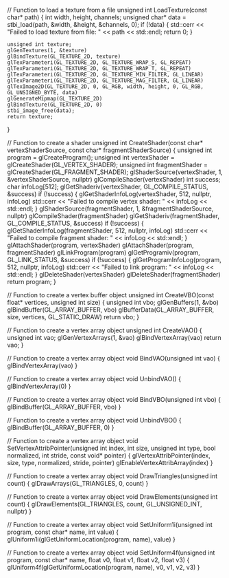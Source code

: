 
// Function to load a texture from a file
unsigned int LoadTexture(const char* path) {
    int width, height, channels;
    unsigned char* data = stbi_load(path, &width, &height, &channels, 0);
    if (!data) {
        std::cerr << "Failed to load texture from file: " << path << std::endl;
        return 0;
    }

    unsigned int texture;
    glGenTextures(1, &texture)
    glBindTexture(GL_TEXTURE_2D, texture)
    glTexParameteri(GL_TEXTURE_2D, GL_TEXTURE_WRAP_S, GL_REPEAT)
    glTexParameteri(GL_TEXTURE_2D, GL_TEXTURE_WRAP_T, GL_REPEAT)
    glTexParameteri(GL_TEXTURE_2D, GL_TEXTURE_MIN_FILTER, GL_LINEAR)
    glTexParameteri(GL_TEXTURE_2D, GL_TEXTURE_MAG_FILTER, GL_LINEAR)
    glTexImage2D(GL_TEXTURE_2D, 0, GL_RGB, width, height, 0, GL_RGB, GL_UNSIGNED_BYTE, data)
    glGenerateMipmap(GL_TEXTURE_2D)
    glBindTexture(GL_TEXTURE_2D, 0)
    stbi_image_free(data);
    return texture;
}

// Function to create a shader
unsigned int CreateShader(const char* vertexShaderSource, const char* fragmentShaderSource) {
    unsigned int program = glCreateProgram();
    unsigned int vertexShader = glCreateShader(GL_VERTEX_SHADER);
    unsigned int fragmentShader = glCreateShader(GL_FRAGMENT_SHADER);
    glShaderSource(vertexShader, 1, &vertexShaderSource, nullptr)
    glCompileShader(vertexShader)
    int success;
    char infoLog[512];
    glGetShaderiv(vertexShader, GL_COMPILE_STATUS, &success)
    if (!success) {
        glGetShaderInfoLog(vertexShader, 512, nullptr, infoLog)
        std::cerr << "Failed to compile vertex shader: " << infoLog << std::endl;
    }
    glShaderSource(fragmentShader, 1, &fragmentShaderSource, nullptr)
    glCompileShader(fragmentShader)
    glGetShaderiv(fragmentShader, GL_COMPILE_STATUS, &success)
    if (!success) {
        glGetShaderInfoLog(fragmentShader, 512, nullptr, infoLog)
        std::cerr << "Failed to compile fragment shader: " << infoLog << std::endl;
    }
    glAttachShader(program, vertexShader)
    glAttachShader(program, fragmentShader)
    glLinkProgram(program)
    glGetProgramiv(program, GL_LINK_STATUS, &success)
    if (!success) {
        glGetProgramInfoLog(program, 512, nullptr, infoLog)
        std::cerr << "Failed to link program: " << infoLog << std::endl;
    }
    glDeleteShader(vertexShader)
    glDeleteShader(fragmentShader)
    return program;
}

// Function to create a vertex buffer object
unsigned int CreateVBO(const float* vertices, unsigned int size) {
    unsigned int vbo;
    glGenBuffers(1, &vbo)
    glBindBuffer(GL_ARRAY_BUFFER, vbo)
    glBufferData(GL_ARRAY_BUFFER, size, vertices, GL_STATIC_DRAW)
    return vbo;
}

// Function to create a vertex array object
unsigned int CreateVAO() {
    unsigned int vao;
    glGenVertexArrays(1, &vao)
    glBindVertexArray(vao)
    return vao;
}

// Function to create a vertex array object
void BindVAO(unsigned int vao) {
    glBindVertexArray(vao)
}

// Function to create a vertex array object
void UnbindVAO() {
    glBindVertexArray(0)
}

// Function to create a vertex array object
void BindVBO(unsigned int vbo) {
    glBindBuffer(GL_ARRAY_BUFFER, vbo)
}

// Function to create a vertex array object
void UnbindVBO() {
    glBindBuffer(GL_ARRAY_BUFFER, 0)
}

// Function to create a vertex array object
void SetVertexAttribPointer(unsigned int index, int size, unsigned int type, bool normalized, int stride, const void* pointer) {
    glVertexAttribPointer(index, size, type, normalized, stride, pointer)
    glEnableVertexAttribArray(index)
}

// Function to create a vertex array object
void DrawTriangles(unsigned int count) {
    glDrawArrays(GL_TRIANGLES, 0, count)
}

// Function to create a vertex array object
void DrawElements(unsigned int count) {
    glDrawElements(GL_TRIANGLES, count, GL_UNSIGNED_INT, nullptr)
}

// Function to create a vertex array object
void SetUniform1i(unsigned int program, const char* name, int value) {
    glUniform1i(glGetUniformLocation(program, name), value)
}

// Function to create a vertex array object
void SetUniform4f(unsigned int program, const char* name, float v0, float v1, float v2, float v3) {
    glUniform4f(glGetUniformLocation(program, name), v0, v1, v2, v3)
}